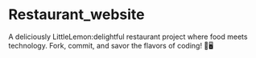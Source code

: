 # Restaurant_website
 A deliciously LittleLemon:delightful restaurant project where food meets technology. Fork, commit, and savor the flavors of coding! 🍴🖥️
